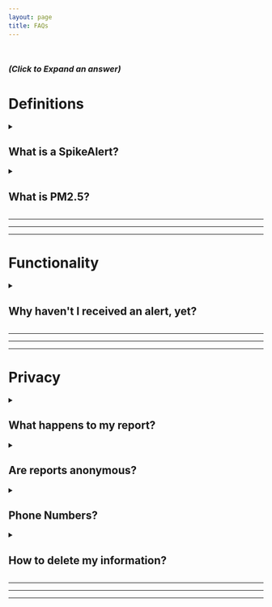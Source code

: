 ```yaml
---
layout: page
title: FAQs
---
```


<!-- For Collapible cell formatting - https://developer.mozilla.org/en-US/docs/Web/HTML/Element/details -->

<h1> <small><small><small><i>(Click to Expand an answer)</i></small></small></small></h1>

<h1><b>Definitions</b></h1>

<details>
<summary><h2>What is a SpikeAlert?</h2>
</summary>

A "SpikeAlert" is a warning that air quality <b>may</b> be harmful in your area. 
This is tough to define, and we hope to get a better idea with your help!

<br><br>

Currently, we are sending out alerts when a <a href="https://www2.purpleair.com/">PurpleAir</a> sensor reads 10-minute average Particulate Matter 2.5 (PM2.5) levels over the <a href="https://www.epa.gov/pm-pollution/national-ambient-air-quality-standards-naaqs-pm" target="_blank">24-hour National Ambient Air Quality Standard</a> (NAAQS) within 1 kilometer of your designated location of interest.


<hr>

</details>

<!-- Example Question -->
<details>
<summary><h2>What is PM2.5?</h2>
</summary>

Particulate matter 2.5 (PM2.5) is a major <a href="https://www.who.int/teams/environment-climate-change-and-health/air-quality-and-health/health-impacts/types-of-pollutants" target="_blank">air pollutant</a> of concern.

<br><br>

PM2.5 are generic particles of 2.5 micrometers in diameter (or smaller) that are created during the combustion processes of cars, energy production, manufacturing, and trash incineration as well as forest fires, backyard bonfires, and small gas engines! 

<br><br>

The American Heart Association (AHA) has established a causal link between these particles and heart and lung disease (<a href="https://hpforhc.org/wp-content/uploads/2021/11/HPHC_factsheet_AirPollution.pdf">Source</a>).

<hr>

</details>

<hr><hr><hr>

<h1><b>Functionality</b></h1>

<!-- Example Question -->
<details>
<summary><h2>Why haven't I received an alert, yet?</h2>
</summary>

There is a chance that there are no air monitors in your area!

<br><br>

If you or someone you know would be interested in hosting a sensor here is a <a href="https://www.minneapolismn.gov/government/programs-initiatives/environmental-programs/air-quality/host-air-sensor/" target="_blank">link</a> to request one from the City.

<br><br>

In the meantime, we'll work on letting you know about city-wide air quality events.

<br><br>

<center>
<h2>Current SpikeAlerts Coverage</h2>
<img src="../figs/SpikeAlerts_Coverage.png" alt="SpikeAlerts_Coverage.png" class="responsive" width = 400/>
</center>

<hr>

</details>

<hr><hr><hr>

<h1><b>Privacy</b></h1>

<!-- Example Question -->
<details>
<summary><h2>What happens to my report?</h2>
</summary>

You can opt-in to report to a community organization, Minneapolis Health Department (MHD), the Minnesota Pollution Control Agency (MPCA), and/or submit your comment anonymously as a community scientist for air quality research!

<br><br> 

We will not share your report information with any org or government agency without your consent.

<br><br>

Reports are stored in a <a href="https://www.ncbi.nlm.nih.gov/pmc/articles/PMC5764586/" target="_blank">REDCap</a> database hosted by the University of Minnesota.

<hr>

</details>

<!-- Example Question -->

<details>
<summary><h2>Are reports anonymous?</h2>
</summary>

The app's database intentionally "unrelates" user information when archiving reports. Time of event and nearby sensors are recorded but not the user's location/phone number.

<hr>

</details>

<details>
<summary><h2>Phone Numbers?</h2>
</summary>

Phone numbers are stored in a <a href="https://www.ncbi.nlm.nih.gov/pmc/articles/PMC5764586/" target="_blank">REDCap</a> database hosted by the University of Minnesota. 

<br><br>

Our current SMS service is <a href="https://www.twilio.com/en-us/legal/privacy#data-about-our-customers-end-users" target="_blank">Twilio</a> which keeps a log of messages and phone numbers. We plan to delete these on a rolling basis.

<hr>

</details>

<details>
<summary><h2>How to delete my information?</h2>
</summary>

At anytime you can reply to our phone number with a text saying "STOP", and we will delete your phone number and all messaging information from our SMS service (<a href="https://en.wikipedia.org/wiki/Twilio" target="_blank">Twilio</a>).

<br><br>

To resubscribe, reply to the same number with a text saying "START" and submit a new sign up form.

<hr>

</details>

<hr><hr><hr>

